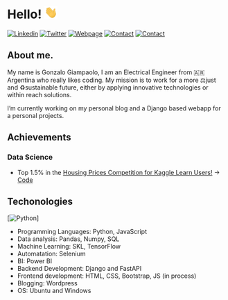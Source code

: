 # Hello! <img src="https://raw.githubusercontent.com/ABSphreak/ABSphreak/master/gifs/Hi.gif" width="30px"></h2>

[![Linkedin](https://img.shields.io/badge/MY%20PROFILE-Linkedin-blue?style=for-the-badge&logo=linkedin)](https://www.linkedin.com/in/gonzalo-giampaolo/)
[![Twitter](https://img.shields.io/badge/FOLLOW%20ME-Twitter-lightblue?style=for-the-badge&logo=twitter)](https://twitter.com/Giampa_ok)
[![Webpage](https://img.shields.io/badge/MY%20BLOG-Webpage-orange?style=for-the-badge&logo=blogger)](https://gonzalogiampaolo.com)
[![Contact](https://img.shields.io/badge/MY%20ML-Webpage-succes?style=for-the-badge&logo=python&logoColor=white)](http://giampa.pythonanywhere.com/)
[![Contact](https://img.shields.io/badge/CONTACT-MAIL-red?style=for-the-badge&logo=gmail&logoColor=white)](mailto:contact@gonzalogiampaolo.com)



## About me.
My name is Gonzalo Giampaolo, I am an Electrical Engineer from 🇦🇷 Argentina who really likes coding.
My mission is to work for a more ⚖️just  and ♻️sustainable future, either by applying innovative technologies or within reach solutions.

I’m currently working on my personal blog and a Django based webapp for a personal projects.

## Achievements
### Data Science
- Top 1.5% in the [Housing Prices Competition for Kaggle Learn Users!](https://www.kaggle.com/competitions/home-data-for-ml-course/leaderboard?search=Gonzalo+Giampaolo) -> [Code](https://github.com/giampa-code/housing_price_kaggle)

## Techonologies

[![Python](https://img.shields.io/badge/Python-?style=flat&logo=python)]

- Programming Languages: Python, JavaScript
- Data analysis: Pandas, Numpy, SQL
- Machine Learning: SKL, TensorFlow
- Automatation: Selenium
- BI: Power BI
- Backend Development: Django and FastAPI
- Frontend development: HTML, CSS, Bootstrap, JS (in process)
- Blogging: Wordpress
- OS: Ubuntu and Windows


<!-- Resources IN CASE YOU NEED THEM! -->
<!-- Icons: https://simpleicons.org/ -->
<!-- GitHub Stats: https://github.com/anuraghazra/github-readme-stats -->
<!-- Emojis: https://emojipedia.org/emoji/ -->
<!-- HTML Emojis: https://www.fileformat.info/index.htm -->
<!-- Shields: https://shields.io/ -->
<!-- Awesome GitHub Profile README: https://github.com/abhisheknaiidu/awesome-github-profile-readme -->
